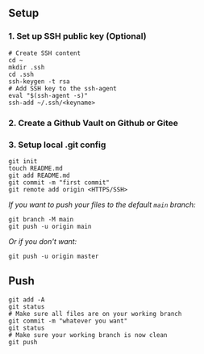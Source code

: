 ## Setup
### 1. Set up SSH public key (Optional)
``` shell
# Create SSH content
cd ~
mkdir .ssh
cd .ssh
ssh-keygen -t rsa
# Add SSH key to the ssh-agent
eval "$(ssh-agent -s)"
ssh-add ~/.ssh/<keyname>
```
### 2. Create a Github Vault on Github or Gitee
### 3. Setup local .git config
```shell
git init
touch README.md
git add README.md
git commit -m "first commit"
git remote add origin <HTTPS/SSH>
```
*If you want to push your files to the default `main` branch:*
``` shell
git branch -M main
git push -u origin main
```
*Or if you don't want:*
``` Shell
git push -u origin master
```

## Push
```Shell
git add -A
git status
# Make sure all files are on your working branch
git commit -m "whatever you want"
git status
# Make sure your working branch is now clean
git push
```
